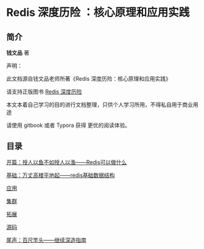 # Redis 深度**历险** ：核心原理和**应用实践**

## 简介

**钱文品** 著

声明：

此文档源自钱文品老师所著《Redis 深度历险：核心原理和应用实践》

请支持正版图书  [Redis 深度历险](https://book.douban.com/subject/30386804/)

本文本着自己学习的目的进行文档整理，只供个人学习所用，不得私自用于商业用途

请使用  gitbook 或者 Typora 获得 更优的阅读体验。

## 目录

[开篇：授人以鱼不如授人以渔——Redis可以做什么](Chapter0-开篇：授人以鱼不如授人以渔——redis可以用来做什么.md)

[基础：万丈高楼平地起——redis基础数据结构](Chapter1-基础：万丈高楼平地起——redis基础数据结构.md)

[应用](Chapter2-应用/README.md)

[集群](Chapter3-原理/README.md)

[拓展](Chapter5-拓展/README.md)

[源码](Chapter6-源码/README.md)

[尾声：百尺竿头——继续深造指南](Chapter7-尾声：百尺竿头——继续深造指南.md)